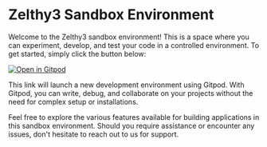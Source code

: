 # Zelthy3 Sandbox Environment

Welcome to the Zelthy3 sandbox environment! This is a space where you can experiment, develop, and test your code in a controlled environment. To get started, simply click the button below:

[![Open in Gitpod](https://gitpod.io/button/open-in-gitpod.svg)](https://gitpod.io/#https://github.com/Healthlane-Technologies/zelthy3-gitpod-sandbox-official/)


This link will launch a new development environment using Gitpod. With Gitpod, you can write, debug, and collaborate on your projects without the need for complex setup or installations.

Feel free to explore the various features available for building applications in this sandbox environment. Should you require assistance or encounter any issues, don't hesitate to reach out to us for support.
